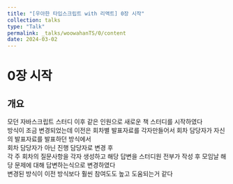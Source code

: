 ```yaml
---
title: "[우아한 타입스크립트 with 리액트] 0장 시작"
collection: talks
type: "Talk"
permalink: _talks/woowahanTS/0/content
date: 2024-03-02
---
```


# 0장 시작

## 개요
모던 자바스크립트 스터디 이후 같은 인원으로 새로운 책 스터디를 시작하였다<br>
방식이 조금 변경되었는데 이전은 회차별 발표자료를 각자만들어서 회차 담당자가 자신의 발표자료를 발표하던 방식에서<br>
회차 담당자가 아닌 진행 담당자로 변경 후 <br>
각 주 회차의 질문사항을 각자 생성하고 해당 답변을 스터디원 전부가 작성 후 모임날 해당 문제에 대해 답변하는식으로 변경하였다<br>
변경된 방식이 이전 방식보다 훨씬 참여도도 높고 도움되는거 같다
